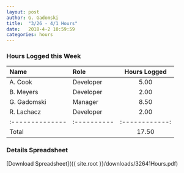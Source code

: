 ```yaml
---
layout: post
author: G. Gadomski
title:  "3/26 - 4/1 Hours"
date:   2018-4-2 10:59:59
categories: hours
---
```


### Hours Logged this Week

| Name          | Role      | Hours Logged |
|:--------------|:----------|:------------:|
| A. Cook       | Developer | 5.00         |
| B. Meyers     | Developer | 2.00         |
| G. Gadomski   | Manager   | 8.50         |
| R. Lachacz    | Developer | 2.00         |
|:--------------|:----------|:------------:|
| Total         |           | 17.50        |


### Details Spreadsheet
[Download Spreadsheet]({{ site.root }}/downloads/32641Hours.pdf)